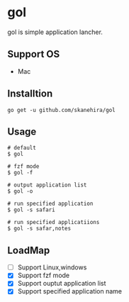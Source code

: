 # gol
gol is simple application lancher.

## Support OS
- Mac

## Installtion
```
go get -u github.com/skanehira/gol
```

## Usage
```
# default
$ gol

# fzf mode
$ gol -f

# output application list
$ gol -o

# run specified application
$ gol -s safari

# run specified applicatiions
$ gol -s safar,notes
```

## LoadMap
- [ ] Support Linux,windows
- [x] Support fzf mode
- [x] Support ouptut application list
- [x] Support specified application name
